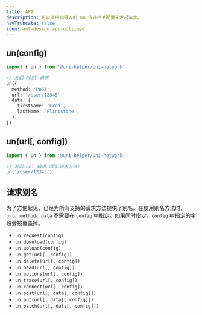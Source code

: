 ```yaml
---
title: API
description: 可以直接向导入的 un 传递相关配置来发起请求。
navTruncate: false
icon: ant-design:api-outlined
---
```


## un(config)

```typescript
import { un } from '@uni-helper/uni-network'

// 发起 POST 请求
un({
  method: 'POST',
  url: '/user/12345',
  data: {
    firstName: 'Fred',
    lastName: 'Flintstone',
  },
})
```

## un(url[, config])

```typescript
import { un } from '@uni-helper/uni-network'

// 发起 GET 请求（默认请求方法）
un('/user/12345')
```

## 请求别名

为了方便起见，已经为所有支持的请求方法提供了别名。在使用别名方法时，`url`、`method`、`data` 不需要在 `config` 中指定。如果同时指定，`config` 中指定的字段会被覆盖掉。

- `un.request(config)`
- `un.download(config)`
- `un.upload(config)`
- `un.get(url[, config])`
- `un.delete(url[, config])`
- `un.head(url[, config])`
- `un.options(url[, config])`
- `un.trace(url[, config])`
- `un.connect(url[, config])`
- `un.post(url[, data[, config]])`
- `un.put(url[, data[, config]])`
- `un.patch(url[, data[, config]])`
